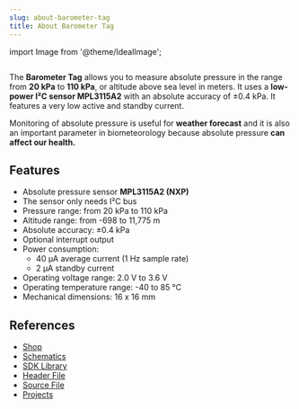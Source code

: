 ```yaml
---
slug: about-barometer-tag
title: About Barometer Tag
---
```

import Image from '@theme/IdealImage';

<div class="container">
  <div class="row">
    <div class="col col--4">
      <div><Image img={require('./1-wire-module.png')} /></div>
    </div>
    <div class="col col--6">
      <p>
        The <b>Barometer Tag</b> allows you to measure absolute pressure in the range from <b>20 kPa</b> to <b>110 kPa</b>, or altitude above sea level in meters. It uses a <b>low-power I²C sensor MPL3115A2</b> with an absolute accuracy of ±0.4 kPa. It features a very low active and standby current.
      </p>
      <p>
        Monitoring of absolute pressure is useful for <b>weather forecast</b> and it is also an important parameter in biometeorology because absolute pressure <b>can affect our health.</b>
      </p>
    </div>
  </div>
</div>

## Features
- Absolute pressure sensor **MPL3115A2 (NXP)**
- The sensor only needs I²C bus
- Pressure range: from 20 kPa to 110 kPa
- Altitude range: from -698 to 11,775 m
- Absolute accuracy: ±0.4 kPa
- Optional interrupt output
- Power consumption:
  - 40 µA average current (1 Hz sample rate)
  - 2 µA standby current
- Operating voltage range: 2.0 V to 3.6 V
- Operating temperature range: -40 to 85 °C
- Mechanical dimensions: 16 x 16 mm

## References
- [Shop](https://shop.hardwario.com/barometer-tag/)
- [Schematics](https://github.com/hardwario/bc-hardware/tree/master/out/bc-tag-barometer)
- [SDK Library](https://sdk.hardwario.com/group__twr__tag__barometer)
- [Header File](https://github.com/hardwario/twr-sdk/blob/HEAD/twr/inc/twr_tag_barometer.h)
- [Source File](https://github.com/hardwario/twr-sdk/blob/HEAD/twr/src/twr_tag_barometer.c)
- [Projects](https://www.hackster.io/hardwario/projects?part_id=108578)
